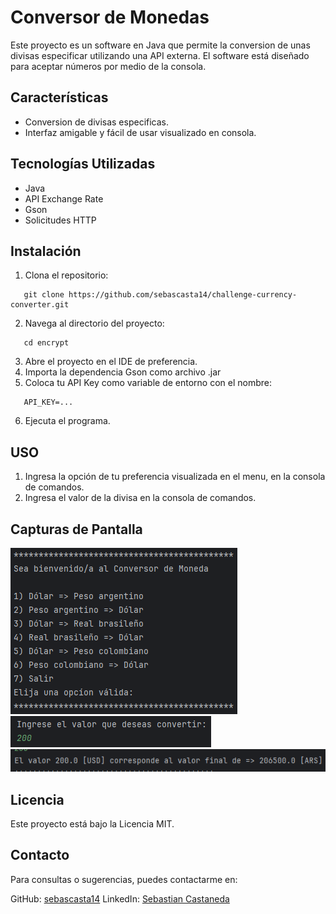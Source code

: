 # Conversor de Monedas

Este proyecto es un software en Java que permite la conversion de unas divisas especificar utilizando una API externa. El software está diseñado para aceptar números por medio de la consola.

## Características

- Conversion de divisas especificas.
- Interfaz amigable y fácil de usar visualizado en consola.

## Tecnologías Utilizadas

- Java
- API Exchange Rate
- Gson
- Solicitudes HTTP

## Instalación

1. Clona el repositorio:

```
   git clone https://github.com/sebascasta14/challenge-currency-converter.git
```

2. Navega al directorio del proyecto:

```
   cd encrypt
```

3. Abre el proyecto en el IDE de preferencia.
4. Importa la dependencia Gson como archivo .jar
5. Coloca tu API Key como variable de entorno con el nombre:
```
   API_KEY=...
```
6. Ejecuta el programa.

## USO

1. Ingresa la opción de tu preferencia visualizada en el menu, en la consola de comandos.
2. Ingresa el valor de la divisa en la consola de comandos.

## Capturas de Pantalla

![Menu de opciones](./assets/menu.png)
![Ingreso del valor de la divisa](./assets/currency.png)
![Conversion de la divisa ingresada](./assets/final_currency.png)


## Licencia

Este proyecto está bajo la Licencia MIT.

## Contacto

Para consultas o sugerencias, puedes contactarme en:

GitHub: [sebascasta14](https://github.com/sebascasta14)
LinkedIn: [Sebastian Castaneda](https://www.linkedin.com/in/sebastian-castaneda-27564b236/)